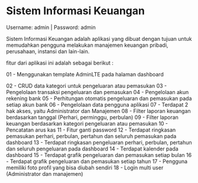 # Sistem Informasi Keuangan

Username: admin | Password: admin

Sistem Informasi Keuangan adalah aplikasi yang dibuat dengan tujuan untuk memudahkan pengguna melakukan manajemen keuangan pribadi, perusahaan, instansi dan lain-lain.

fitur dari aplikasi ini adalah sebagai berikut :

01 - Menggunakan template AdminLTE pada halaman dashboard

02 - CRUD data kategori untuk pengeluaran atau pemasukan
03 - Pengelolaan transaksi pengeluaran dan pemasukan
04 - Pengelolaan akun rekening bank
05 - Perhitungan otomatis pengeluaran dan pemasukan pada setiap akun bank
06 - Pengelolaan data pengguna aplikasi
07 - Terdapat 2 hak akses, yaitu Administrator dan Manajemen
08 - Filter laporan keuangan berdasarkan tanggal (Perhari, perminggu, perbulan)
09 - Filter laporan keuangan berdasarkan kategori pengeluaran atau pemasukan
10 - Pencatatan arus kas
11 - Fitur ganti password
12 - Terdapat ringkasan pemasukan perhari, perbulan, pertahun dan seluruh pemasukan pada dashboard
13 - Terdapat ringkasan pengeluaran perhari, perbulan, pertahun dan seluruh pengeluaran pada dashboard
14 - Terdapat kalender pada dashboard
15 - Terdapat grafik pengeluaran dan pemasukan setiap bulan
16 - Terdapat grafik pengeluaran dan pemasukan setiap tahun
17 - Pengguna memiliki foto profil yang bisa diubah sendiri
18 - Login multi user (Administrator dan manajemen)
